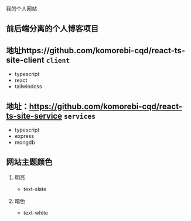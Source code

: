 我的个人网站




## 前后端分离的个人博客项目
## 地址https://github.com/komorebi-cqd/react-ts-site-client ```client```
- typescript
- react
- tailwindcss

## 地址：https://github.com/komorebi-cqd/react-ts-site-service ```services``` 
- typescript
- express
- mongdb


## 网站主题颜色
1. 明亮
    - text-slate

2. 暗色
    - text-white
